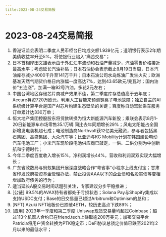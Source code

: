 ```yaml
---
title:2023-08-24交易简报
---
```

# 2023-08-24交易简报
1. 香港证监会表明二季度人民币柜台日均成交额1.939亿元；道明银行表示2年期美债收益率升至5%，将使银行业陷入“痛苦交易”；
2. 日本首相岸田文雄表示由于外汇汇率波动和石油产量减少，汽油零售价格接近最高水平；考虑延长汽油补贴；日本石油协会表示截止8月19日当周，日本汽油库存减少4000千升至141万千升；日本石油公司水岛炼油厂发生火灾；欧洲基准天然气期货价格日内涨幅一度高达7%，达到43.65欧元/兆瓦时；国内油价“五连涨”，加满一箱92号汽油，多花2元左右；
3. 中国台湾地区存储芯片商减产效果不佳，第二季度库存总值高于去年底；Accure募资720万欧元，利用人工智能来预测锂离子电池故障；独立自主的AI系统级计算平台是国产AI芯片构建生态壁垒的关键；百度称自动驾驶乘车服务订单累计达330万单；
4. 恒大地产集团控股股东将贷款转换为恒大新能源汽车新股；乘联会表示8月1-20日新能源车市场零售35.1万辆 同比去年同期增长29%；风电太阳能占全国新增发电装机超七成；电池制造商Northvolt获12亿美元融资，参与者包括黑石集团、高盛集团、大众汽车等；比亚迪与KG Mobility计划在韩国建设电动汽车电池工厂；小米汽车现阶段电池供应商已敲定，一供、二供分别为中创新航和宁德时代；
5. 今年二季度百度收入增长15%，净利润增长44%，营收和利润双双实现大幅增长；
6. 广东省政数局与蚂蚁集团开展深度战略合作“粤省事”小程序上线支付宝；甘肃省印发政府投资基金管理办法，禁止投资AAA以下的企业债和名股实债等变相增加政府债务的行为；
7. 适当延长A股交易时间话题引关注，专家建议分步平稳推进；
8. [公链] 99.5%的AVAX持有者都处于亏损状态；Solana Pay与Shopify集成以支持USDC支付；Base的日交易量已超过Arbitrum和Optimism的总和；
9. [NFT] Azuki NFT地板价已跌破4ETH，较历史高点下跌89%；
10. [应用] 2023年一季度和第二季度 Uniswap现货交易量均超过Coinbase；超过113个机器人合约已在friend.tech上赚取逾200万美元；加密交易平台Patricia将用户资金转换为PTK稳定币；DeFi协议总锁定价值已跌至2021年2月以来的最低水平；